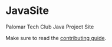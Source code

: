 # JavaSite
Palomar Tech Club Java Project Site

Make sure to read the [contributing guide](https://github.com/PalomarTech/JavaSite/wiki/Contributing-Guide).
